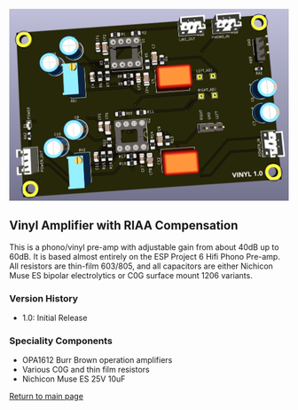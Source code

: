 ![Vinyl PCB](images/vinyl.png)

## Vinyl Amplifier with RIAA Compensation

This is a phono/vinyl pre-amp with adjustable gain from about 40dB up to 60dB. It is based almost entirely on the ESP Project 6 Hifi Phono Pre-amp.  All resistors are thin-film 603/805, and all capacitors are either Nichicon Muse ES bipolar electrolytics or C0G surface mount 1206 variants.

### Version History

- 1.0: Initial Release

### Speciality Components

* OPA1612 Burr Brown operation amplifiers
* Various C0G and thin film resistors
* Nichicon Muse ES 25V 10uF

[Return to main page](/)
